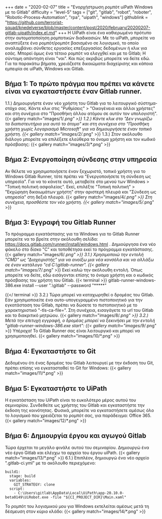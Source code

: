 +++
date = "2020-02-07"
title = "Ενορχήστρωση ρομπότ uiPath Windows με το Gitlab"
difficulty = "level-5"
tags = ["git", "gitlab", "robot", "roboter", "Robotic-Process-Automation", "rpa", "uipath", "windows"]
githublink = "https://github.com/terrorist-squad/knedelverse/blob/master/content/post/2020/february/20200207-gitlab-uipath/index.el.md"
+++
Η UiPath είναι ένα καθιερωμένο πρότυπο στην αυτοματοποίηση ρομποτικών διαδικασιών. Με το uiPath, μπορείτε να αναπτύξετε ένα ρομπότ/ρομπότ βασισμένο σε λογισμικό, το οποίο αναλαμβάνει σύνθετες εργασίες επεξεργασίας δεδομένων ή κλικ για εσάς. Μπορεί όμως ένα τέτοιο ρομπότ να ελεγχθεί και με το Gitlab; Η σύντομη απάντηση είναι "ναι". Και πώς ακριβώς μπορείτε να δείτε εδώ. Για τα παρακάτω βήματα, χρειάζεστε δικαιώματα διαχείρισης και κάποια εμπειρία σε uiPath, Windows και Gitlab.
## Βήμα 1: Το πρώτο πράγμα που πρέπει να κάνετε είναι να εγκαταστήσετε έναν Gitlab runner.
1.1.) Δημιουργήστε έναν νέο χρήστη του Gitlab για το λειτουργικό σύστημα-στόχο σας. Κάντε κλικ στις "Ρυθμίσεις" > "Οικογένεια και άλλοι χρήστες" και στη συνέχεια στο "Προσθήκη άλλου ατόμου σε αυτόν τον υπολογιστή".
{{< gallery match="images/1/*.png" >}}
1.2.) Κάντε κλικ στο "Δεν γνωρίζω τα διαπιστευτήρια για αυτό το άτομο" και στη συνέχεια στο "Προσθήκη χρήστη χωρίς λογαριασμό Microsoft" για να δημιουργήσετε έναν τοπικό χρήστη.
{{< gallery match="images/2/*.png" >}}
1.3.) Στον ακόλουθο διάλογο μπορείτε να επιλέξετε ελεύθερα το όνομα χρήστη και τον κωδικό πρόσβασης:
{{< gallery match="images/3/*.png" >}}

## Βήμα 2: Ενεργοποίηση σύνδεσης στην υπηρεσία
Αν θέλετε να χρησιμοποιήσετε έναν ξεχωριστό, τοπικό χρήστη για το Windows Gitlab Runner, τότε πρέπει να "Ενεργοποιήσετε τη σύνδεση ως υπηρεσία". Για να το κάνετε αυτό, μεταβείτε στο μενού των Windows > "Τοπική πολιτική ασφαλείας". Εκεί, επιλέξτε "Τοπική πολιτική" > "Εκχώρηση δικαιωμάτων χρήστη" στην αριστερή πλευρά και "Σύνδεση ως υπηρεσία" στη δεξιά πλευρά.
{{< gallery match="images/4/*.png" >}}
Στη συνέχεια, προσθέστε τον νέο χρήστη.
{{< gallery match="images/5/*.png" >}}

## Βήμα 3: Εγγραφή του Gitlab Runner
Το πρόγραμμα εγκατάστασης για τα Windows για το Gitlab Runner μπορείτε να το βρείτε στην ακόλουθη σελίδα: https://docs.gitlab.com/runner/install/windows.html . Δημιούργησα ένα νέο φάκελο στο δίσκο "C" και τοποθέτησα εκεί το πρόγραμμα εγκατάστασης.
{{< gallery match="images/6/*.png" >}}
3.1.) Χρησιμοποιώ την εντολή "CMD" ως "Διαχειριστής" για να ανοίξω μια νέα κονσόλα και να αλλάξω σε έναν κατάλογο "cd C:\gitlab-runner".
{{< gallery match="images/7/*.png" >}}
Εκεί καλώ την ακόλουθη εντολή. Όπως μπορείτε να δείτε, εδώ εισάγονται επίσης το όνομα χρήστη και ο κωδικός πρόσβασης του χρήστη του Gitlab.
{{< terminal >}}
gitlab-runner-windows-386.exe install --user ".\gitlab" --password "*****"

{{</ terminal >}}
3.2.) Τώρα μπορεί να καταχωρηθεί ο δρομέας του Gitlab. Εάν χρησιμοποιείτε ένα αυτο-υπογεγραμμένο πιστοποιητικό για την εγκατάσταση του Gitlab, πρέπει να δώσετε το πιστοποιητικό με το χαρακτηριστικό "-tls-ca-file=". Στη συνέχεια, εισαγάγετε το url του Gitlab και το διακριτικό μητρώου.
{{< gallery match="images/8/*.png" >}}
3.2.) Μετά την επιτυχή εγγραφή, ο δρομέας μπορεί να ξεκινήσει με την εντολή "gitlab-runner-windows-386.exe start":
{{< gallery match="images/9/*.png" >}}
Υπέροχα! Το Gitlab Runner σας είναι λειτουργικό και μπορεί να χρησιμοποιηθεί.
{{< gallery match="images/10/*.png" >}}

## Βήμα 4: Εγκαταστήστε το Git
Δεδομένου ότι ένας δρομέας του Gitlab λειτουργεί με την έκδοση του Git, πρέπει επίσης να εγκατασταθεί το Git for Windows:
{{< gallery match="images/11/*.png" >}}

## Βήμα 5: Εγκαταστήστε το UiPath
Η εγκατάσταση του UiPath είναι το ευκολότερο μέρος αυτού του σεμιναρίου. Συνδεθείτε ως χρήστης του Gitlab και εγκαταστήστε την έκδοση της κοινότητας. Φυσικά, μπορείτε να εγκαταστήσετε αμέσως όλο το λογισμικό που χρειάζεται το ρομπότ σας, για παράδειγμα: Office 365.
{{< gallery match="images/12/*.png" >}}

## Βήμα 6: Δημιουργία έργου και αγωγού Gitlab
Τώρα έρχεται το μεγάλο φινάλε αυτού του σεμιναρίου. Δημιουργώ ένα νέο έργο Gitlab και ελέγχω τα αρχεία του έργου uiPath.
{{< gallery match="images/13/*.png" >}}
6.1.) Επιπλέον, δημιουργώ ένα νέο αρχείο ".gitlab-ci.yml" με το ακόλουθο περιεχόμενο:
```
build1:
  stage: build
  variables:
    GIT_STRATEGY: clone
  script:
    - C:\Users\gitlab\AppData\Local\UiPath\app-20.10.0-beta0149\UiRobot.exe -file "${CI_PROJECT_DIR}\Main.xaml"

```
Το ρομπότ του λογισμικού μου για Windows εκτελείται αμέσως μετά τη δέσμευση στον κύριο κλάδο:
{{< gallery match="images/14/*.png" >}}
